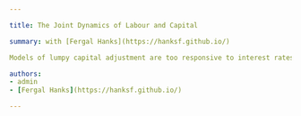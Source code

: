 ```yaml
---

title: The Joint Dynamics of Labour and Capital 

summary: with [Fergal Hanks](https://hanksf.github.io/)

Models of lumpy capital adjustment are too responsive to interest rates relative to empirical evidence. We argue that allowing for small convex adjustment costs in labour can help these models better match the data. Convex costs cause labour to increase slowly in response to a shock thus smoothing out the impact on the marginal product of capital. Due to both depreciation and uncertainty over future productivity, this delay in the benefits of additional capital can have a large impact on the responsiveness of capital investment.

authors:
- admin
- [Fergal Hanks](https://hanksf.github.io/)

---
```

